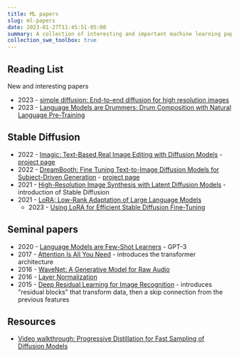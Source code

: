 ```yaml
---
title: ML papers
slug: ml-papers
date: 2023-01-27T11:45:51-05:00
summary: A collection of interesting and important machine learning papers
collection_swe_toolbox: true
---
```


## Reading List

New and interesting papers

- 2023 - [simple diffusion: End-to-end diffusion for high resolution images](https://arxiv.org/abs/2301.11093)
- 2023 - [Language Models are Drummers: Drum Composition with Natural Language Pre-Training](https://arxiv.org/abs/2301.01162)

## Stable Diffusion

- 2022 - [Imagic: Text-Based Real Image Editing with Diffusion Models](https://arxiv.org/abs/2210.09276) - [project page](https://imagic-editing.github.io)
- 2022 - [DreamBooth: Fine Tuning Text-to-Image Diffusion Models for Subject-Driven Generation](https://arxiv.org/abs/2208.12242) -  [project page](https://dreambooth.github.io/)
- 2021 - [High-Resolution Image Synthesis with Latent Diffusion Models](https://arxiv.org/abs/2112.10752) - introduction of Stable Diffusion
- 2021 - [LoRA: Low-Rank Adaptation of Large Language Models](https://arxiv.org/abs/2106.09685)
  - 2023 - [Using LoRA for Efficient Stable Diffusion Fine-Tuning](https://huggingface.co/blog/lora)

## Seminal papers

- 2020 - [Language Models are Few-Shot Learners](https://arxiv.org/abs/2005.14165) - GPT-3
- 2017 - [Attention Is All You Need](https://arxiv.org/abs/1706.03762) - introduces the transformer architecture
- 2016 - [WaveNet: A Generative Model for Raw Audio](https://arxiv.org/abs/1609.03499)
- 2016 - [Layer Normalization](https://arxiv.org/abs/1607.06450)
- 2015 - [Deep Residual Learning for Image Recognition](https://arxiv.org/abs/1512.03385) - introduces "residual blocks" that transform data, then a skip connection from the previous features

## Resources

- [Video walkthrough: Progressive Distillation for Fast Sampling of Diffusion Models](https://www.youtube.com/watch?v=ZXuK6IRJlnk)
